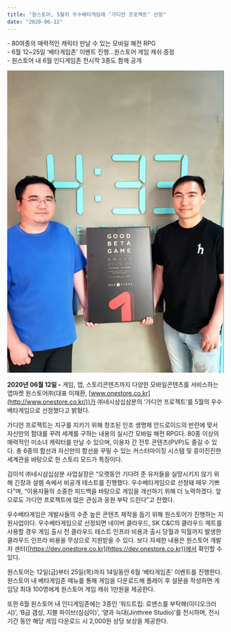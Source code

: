 ```yaml
---
title: "원스토어, 5월의 우수베타게임에 ‘가디언 프로젝트’ 선정"
date: "2020-06-12"
---
```


\- 80여종의 매력적인 캐릭터 만날 수 있는 모바일 해전 RPG  
\- 6월 12~25일 ‘베타게임존’ 이벤트 진행...원스토어 게임 캐쉬 증정  
\- 원스토어 내 6월 인디게임존 전시작 3종도 함께 공개

![](images/원스토어-참고자료원스토어-5월의-우수베타게임으로-가디언-프로젝트-선정_200612_01.jpg)

**2020년 06월 12일 -** 게임, 앱, 스토리콘텐츠까지 다양한 모바일콘텐츠를 서비스하는 앱마켓 원스토어㈜(대표 이재환, [www.onestore.co.kr](http://www.onestore.co.kr/))가 ㈜네시삼십삼분의 ‘가디언 프로젝트’를 5월의 우수베타게임으로 선정했다고 밝혔다.

가디언 프로젝트는 지구를 지키기 위해 창조된 인조 생명체 안드로이드의 반란에 맞서 자신만의 함대를 꾸려 세계를 구하는 내용의 실시간 모바일 해전 RPG다. 80종 이상의 매력적인 미소녀 캐릭터를 만날 수 있으며, 이용자 간 전투 콘텐츠(PVP)도 즐길 수 있다. 총 6종의 함선과 자신만의 함선을 꾸밀 수 있는 커스터마이징 시스템 및 흥미진진한 세계관을 바탕으로 한 스토리 모드가 특징이다.

김이석 ㈜네시삼십삼분 사업실장은 “오랫동안 기다려 준 유저들을 실망시키지 않기 위해 긴장과 설렘 속에서 비공개 테스트를 진행했다. 우수베타게임으로 선정돼 매우 기쁘다”며, “이용자들의 소중한 피드백을 바탕으로 게임을 개선하기 위해 더 노력하겠다. 앞으로도 가디언 프로젝트에 많은 관심과 응원 부탁 드린다”고 전했다.

우수베타게임은 개발사들의 수준 높은 콘텐츠 제작을 돕기 위해 원스토어가 진행하는 지원사업이다. 우수베타게임으로 선정되면 네이버 클라우드, SK C&C의 클라우드 제트를 사용할 경우 게임 출시 전 클라우드 테스트 인프라 비용과 출시 당월과 익월까지 발생한 클라우드 인프라 비용을 무상으로 지원받을 수 있다. 보다 자세한 내용은 원스토어 개발자 센터([https://dev.onestore.co.kr](https://dev.onestore.co.kr))에서 확인할 수 있다.

원스토어는 12일(금)부터 25일(목)까지 14일동안 6월 ‘베타게임존’ 이벤트를 진행한다. 원스토어 내 베타게임존 메뉴를 통해 게임을 다운로드해 플레이 후 설문을 작성하면 게임당 최대 100명에게 원스토어 게임 캐쉬 1만원을 제공한다.

또한 6월 원스토어 내 인디게임존에는 3종인 ‘워드트립: 로맨스를 부탁해(이디오크러시)’, ‘B급 갬성, 지블 파이브(심심이)’, ‘양과 늑대(Jinthree Studio)’를 전시하며, 전시 기간 동안 해당 게임 다운로드 시 2,000원 상당 보상을 제공한다.
